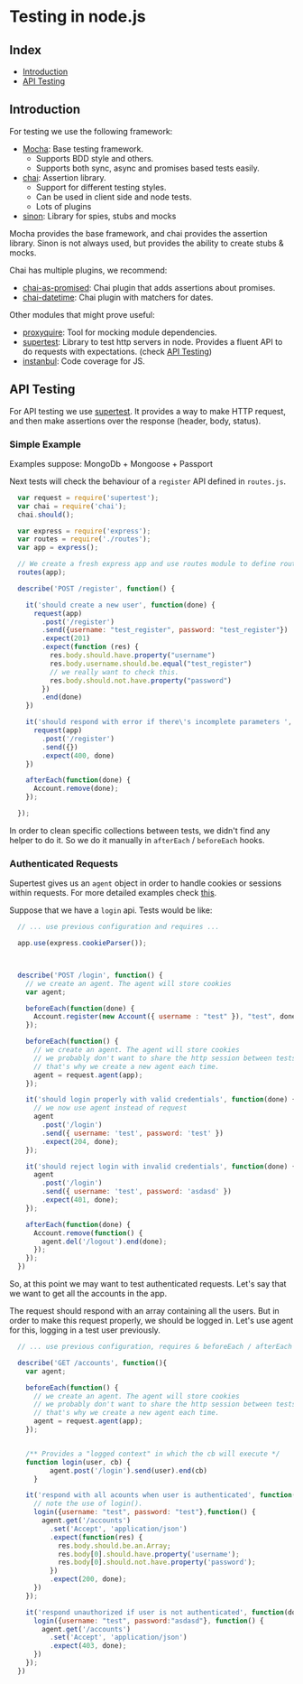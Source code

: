 # Testing in node.js

## Index

  - [Introduction](#introduction)
  - [API Testing](#API-testing)


## Introduction

For testing we use the following framework:

* [Mocha](http://visionmedia.github.io/mocha/): Base testing framework.
    - Supports BDD style and others.
    - Supports both sync, async and promises based tests easily.
* [chai](http://chaijs.com/): Assertion library.
    - Support for different testing styles.
    - Can be used in client side and node tests.
    - Lots of plugins
* [sinon](http://sinonjs.org/): Library for spies, stubs and mocks  

Mocha provides the base framework, and chai provides the assertion library. Sinon is not always used, but provides the ability to create stubs & mocks.

Chai has multiple plugins, we recommend:

  * [chai-as-promised](https://github.com/domenic/chai-as-promised/): Chai plugin
    that adds assertions about promises.
  * [chai-datetime](http://chaijs.com/plugins/chai-datetime): Chai plugin with matchers
    for dates.


Other modules that might prove useful:

  * [proxyquire](https://github.com/thlorenz/proxyquire): Tool for mocking module
    dependencies.
  * [supertest](https://github.com/visionmedia/supertest): Library to test http servers
    in node. Provides a fluent API to do requests with expectations.
    (check [API Testing](#API-testing))
  * [instanbul](https://github.com/gotwarlost/istanbul): Code coverage for JS.


## API Testing

For API testing we use [supertest](https://github.com/visionmedia/supertest). It provides a way to make HTTP request, and then make assertions over the response (header, body, status).


### Simple Example

Examples suppose: MongoDb + Mongoose + Passport

Next tests will check the behaviour of a `register` API defined in `routes.js`.

```javascript
  var request = require('supertest');
  var chai = require('chai');
  chai.should();

  var express = require('express');
  var routes = require('./routes');
  var app = express();

  // We create a fresh express app and use routes module to define routes
  routes(app);

  describe('POST /register', function() {

    it('should create a new user', function(done) {
      request(app)
        .post('/register')
        .send({username: "test_register", password: "test_register"})
        .expect(201)
        .expect(function (res) {
          res.body.should.have.property("username")
          res.body.username.should.be.equal("test_register")
          // we really want to check this.
          res.body.should.not.have.property("password")
        })
        .end(done)
    })

    it('should respond with error if there\'s incomplete parameters ', function(done) {
      request(app)
        .post('/register')
        .send({})
        .expect(400, done)
    })

    afterEach(function(done) {
      Account.remove(done);
    });

  });
```

In order to clean specific collections between tests, we didn't find any helper to do it. So we do it manually in `afterEach` / `beforeEach` hooks.

### Authenticated Requests

Supertest gives us an `agent` object in order to handle cookies or sessions within requests. For more detailed examples check [this](https://github.com/visionmedia/supertest#example).

Suppose that we have a `login` api. Tests would be like:

```javascript
  // ... use previous configuration and requires ...

  app.use(express.cookieParser());



  describe('POST /login', function() {
    // we create an agent. The agent will store cookies
    var agent;

    beforeEach(function(done) {
      Account.register(new Account({ username : "test" }), "test", done);
    });  

    beforeEach(function() {
      // we create an agent. The agent will store cookies
      // we probably don't want to share the http session between tests
      // that's why we create a new agent each time.
      agent = request.agent(app);
    });

    it('should login properly with valid credentials', function(done) {
      // we now use agent instead of request
      agent
        .post('/login')
        .send({ username: 'test', password: 'test' })
        .expect(204, done);
    });

    it('should reject login with invalid credentials', function(done) {
      agent
        .post('/login')
        .send({ username: 'test', password: 'asdasd' })
        .expect(401, done);
    });

    afterEach(function(done) {
      Account.remove(function() {
        agent.del('/logout').end(done);
      });
    });  
  })
```

So, at this point we may want to test authenticated requests. Let's say that we want to get all the accounts in the app.

The request should respond with an array containing all the users. But in order to make this request properly, we should be logged in. Let's use agent for this, logging in a test user previously.

```javascript
  // ... use previous configuration, requires & beforeEach / afterEach hooks ...

  describe('GET /accounts', function(){
    var agent;

    beforeEach(function() {
      // we create an agent. The agent will store cookies
      // we probably don't want to share the http session between tests
      // that's why we create a new agent each time.
      agent = request.agent(app);
    });


    /** Provides a "logged context" in which the cb will execute */
    function login(user, cb) {
          agent.post('/login').send(user).end(cb)
      }

    it('respond with all acounts when user is authenticated', function(done){
      // note the use of login().
      login({username: "test", password: "test"},function() {
        agent.get('/accounts')
          .set('Accept', 'application/json')
          .expect(function(res) {
            res.body.should.be.an.Array;
            res.body[0].should.have.property('username');
            res.body[0].should.not.have.property('password');
          })
          .expect(200, done);
      })
    });

    it('respond unauthorized if user is not authenticated', function(done){
      login({username: "test", password:"asdasd"}, function() {
        agent.get('/accounts')
          .set('Accept', 'application/json')
          .expect(403, done);
      })
    });
  })
```
